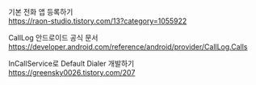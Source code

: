 기본 전화 앱 등록하기</br>
https://raon-studio.tistory.com/13?category=1055922</br>

CallLog 안드로이드 공식 문서</br>
https://developer.android.com/reference/android/provider/CallLog.Calls</br>

InCallService로 Default Dialer 개발하기</br>
https://greensky0026.tistory.com/207</br>

